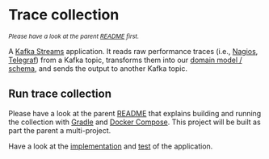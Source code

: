 # Trace collection

<sub>*Please have a look at the parent [README](../README.md) first.*</sub>

A [Kafka Streams](https://kafka.apache.org/documentation/streams/) application. It reads raw performance traces (i.e.,
[Nagios](https://www.nagios.com/products/nagios-xi/),
[Telegraf](https://www.influxdata.com/time-series-platform/telegraf/)) from a Kafka topic, transforms them into our
[domain model / schema](../pg-trace-schema), and sends the output to another Kafka topic.

## Run trace collection

Please have a look at the parent [README](../README.md) that explains building and running the collection with
[Gradle](https://gradle.org/) and [Docker Compose](https://docs.docker.com/compose/).
This project will be built as part the parent a multi-project.

Have a look at the [implementation](./src/main/java/pg/trace/collection/TraceCollectionKafaStreams.java)
and [test](./src/test/java/pg/trace/collection/TelegrafTraceCollectionTest.java) of the application.